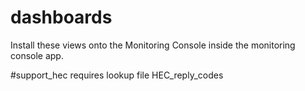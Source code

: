 # dashboards
Install these views onto the Monitoring Console inside the monitoring console app.

#support_hec
requires lookup file HEC_reply_codes
